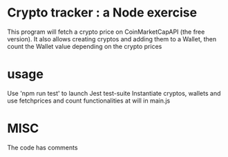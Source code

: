 # Crypto tracker : a Node exercise 

This program will fetch a crypto price on CoinMarketCapAPI (the free version).
It also allows creating cryptos and adding them to a Wallet, then count the Wallet
value depending on the crypto prices

# usage

Use 'npm run test' to launch Jest test-suite
Instantiate cryptos, wallets and use fetchprices and count functionalities at will 
in main.js

# MISC
The code has comments